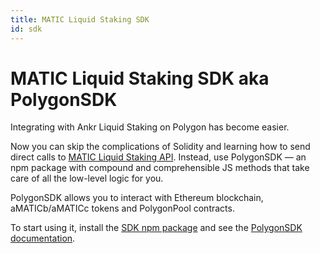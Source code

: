 ```yaml
---
title: MATIC Liquid Staking SDK
id: sdk
---
```


# MATIC Liquid Staking SDK aka PolygonSDK

Integrating with Ankr Liquid Staking on Polygon has become easier. 

Now you can skip the complications of Solidity and learning how to send direct calls to [MATIC Liquid Staking API](https://www.ankr.com/docs/staking/liquid-staking/matic/api/). 
Instead, use PolygonSDK — an npm package with compound and comprehensible JS methods that take care of all the low-level logic for you.

PolygonSDK allows you to interact with Ethereum blockchain, aMATICb/aMATICc tokens and PolygonPool contracts.

To start using it, install the [SDK npm package](https://www.npmjs.com/package/@ankr.com/staking-sdk) and see the [PolygonSDK documentation](https://www.ankr.com/docs/staking/sdk/classes/PolygonSDK.html).